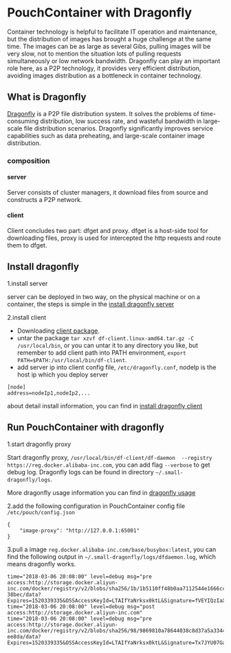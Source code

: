 # PouchContainer with Dragonfly

Container technology is helpful to facilitate IT operation and maintenance, but the distribution of images has brought a huge challenge at the same time. The images can be as large as several Gibs, pulling images will be very slow, not to mention the situation lots of pulling requests simultaneously or low network bandwidth. Dragonfly can play an important role here, as a P2P technology, it provides very efficient distribution, avoiding images distribution as a bottleneck in container technology.

## What is Dragonfly

[Dragonfly](https://github.com/alibaba/Dragonfly#installation) is a P2P file distribution system. It solves the problems of time-consuming distribution, low success rate, and wasteful bandwidth in large-scale file distribution scenarios. Dragonfly significantly improves service capabilities such as data preheating, and large-scale container image distribution.

### composition

#### server

Server consists of cluster managers, it download files from source and constructs a P2P network.

#### client

Client concludes two part: dfget and proxy. dfget is a host-side tool for downloading files, proxy is used for intercepted the http requests and route them to dfget.

## Install dragonfly

1.install server

server can be deployed in two way, on the physical machine or on a container, the steps is simple in the [install dragonfly server](https://github.com/alibaba/Dragonfly/blob/master/docs/en/install_server.md)

2.install client

- Downloading [client package](https://github.com/alibaba/Dragonfly/blob/master/package/df-client.linux-amd64.tar.gz).
- untar the package `tar xzvf df-client.linux-amd64.tar.gz -C /usr/local/bin`, or you can untar it to any directory you like, but remember to add client path into PATH environment, `export PATH=$PATH:/usr/local/bin/df-client`.
- add server ip into client config file, `/etc/dragonfly.conf`, nodeIp is the host ip which you deploy server

```
[node]
address=nodeIp1,nodeIp2,...
```

about detail install information, you can find in [install dragonfly client](https://github.com/alibaba/Dragonfly/blob/master/docs/en/install_client.md)

## Run PouchContainer with dragonfly

1.start dragonfly proxy

Start dragonfly proxy, `/usr/local/bin/df-client/df-daemon  --registry https://reg.docker.alibaba-inc.com`, you can add flag `--verbose` to get debug log. Dragonfly logs can be found in
directory `~/.small-dragonfly/logs`.

More dragonfly usage information you can find in [dragonfly usage](https://github.com/alibaba/Dragonfly/blob/master/docs/usage.md)

2.add the following configuration in PouchContainer config file `/etc/pouch/config.json`

```
{
    "image-proxy": "http://127.0.0.1:65001"
}
```

3.pull a image `reg.docker.alibaba-inc.com/base/busybox:latest`, you can find the following output in `~/.small-dragonfly/logs/dfdaemon.log`, which means dragonfly works.

```
time="2018-03-06 20:08:00" level=debug msg="pre access:http://storage.docker.aliyun-inc.com/docker/registry/v2/blobs/sha256/1b/1b5110ff48b0aa7112544e1666cc7199f812243ded4128f0a1b2be027c7    38bec/data?Expires=1520339335&OSSAccessKeyId=LTAIfYaNrksx0ktL&Signature=fVEYIQzIaXyqIcAhypbmzaUx5x8%3D"
time="2018-03-06 20:08:00" level=debug msg="post access:http://storage.docker.aliyun-inc.com"
time="2018-03-06 20:08:00" level=debug msg="pre access:http://storage.docker.aliyun-inc.com/docker/registry/v2/blobs/sha256/98/9869810a78644038c8d37a5a3344de0217cb37bcc2caa2313036c6948b0    ee8da/data?Expires=1520339335&OSSAccessKeyId=LTAIfYaNrksx0ktL&Signature=Tx7JYU07Gap8RfasvCe0JGAUCo4%3D"
```
